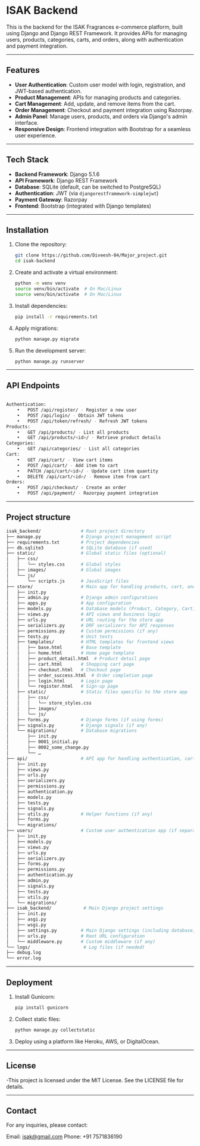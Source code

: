 # ISAK Backend

This is the backend for the ISAK Fragrances e-commerce platform, built using Django and Django REST Framework. It provides APIs for managing users, products, categories, carts, and orders, along with authentication and payment integration.

---

## Features

- **User Authentication**: Custom user model with login, registration, and JWT-based authentication.
- **Product Management**: APIs for managing products and categories.
- **Cart Management**: Add, update, and remove items from the cart.
- **Order Management**: Checkout and payment integration using Razorpay.
- **Admin Panel**: Manage users, products, and orders via Django's admin interface.
- **Responsive Design**: Frontend integration with Bootstrap for a seamless user experience.

---

## Tech Stack

- **Backend Framework**: Django 5.1.6
- **API Framework**: Django REST Framework
- **Database**: SQLite (default, can be switched to PostgreSQL)
- **Authentication**: JWT (via `djangorestframework-simplejwt`)
- **Payment Gateway**: Razorpay
- **Frontend**: Bootstrap (integrated with Django templates)

---

## Installation

1. Clone the repository:
   ```bash
   git clone https://github.com/Diveesh-04/Major_project.git
   cd isak-backend
   
2. Create and activate a virtual environment:
   ```bash
   python -m venv venv
   source venv/bin/activate  # On Mac/Linux
   source venv/bin/activate  # On Mac/Linux
   
3. Install dependencies:
   ```bash
   pip install -r requirements.txt

4. Apply migrations:
   ```bash
   python manage.py migrate

5. Run the development server:
   ```bash
   python manage.py runserver

---

## API Endpoints
```bash

Authentication:
	•	POST /api/register/ - Register a new user
	•	POST /api/login/ - Obtain JWT tokens
	•	POST /api/token/refresh/ - Refresh JWT tokens
Products:
	•	GET /api/products/ - List all products
	•	GET /api/products/<id>/ - Retrieve product details
Categories:
	•	GET /api/categories/ - List all categories
Cart:
	•	GET /api/cart/ - View cart items
	•	POST /api/cart/ - Add item to cart
	•	PATCH /api/cart/<id>/ - Update cart item quantity
	•	DELETE /api/cart/<id>/ - Remove item from cart
Orders:
	•	POST /api/checkout/ - Create an order
	•	POST /api/payment/ - Razorpay payment integration
```
---

## Project structure
```bash
isak_backend/               # Root project directory
├── manage.py               # Django project management script
├── requirements.txt        # Project dependencies
├── db.sqlite3              # SQLite database (if used)
├── static/                 # Global static files (optional)
│   ├── css/
│   │   └── styles.css      # Global styles
│   ├── images/             # Global images
│   └── js/
│       └── scripts.js      # JavaScript files
├── store/                  # Main app for handling products, cart, and orders
│   ├── init.py
│   ├── admin.py            # Django admin configurations
│   ├── apps.py             # App configuration
│   ├── models.py           # Database models (Product, Category, Cart, Order, etc.)
│   ├── views.py            # API views and business logic
│   ├── urls.py             # URL routing for the store app
│   ├── serializers.py      # DRF serializers for API responses
│   ├── permissions.py      # Custom permissions (if any)
│   ├── tests.py            # Unit tests
│   ├── templates/          # HTML templates for frontend views
│   │   ├── base.html       # Base template
│   │   ├── home.html       # Home page template
│   │   ├── product_detail.html  # Product detail page
│   │   ├── cart.html       # Shopping cart page
│   │   ├── checkout.html   # Checkout page
│   │   ├── order_success.html  # Order completion page
│   │   ├── login.html      # Login page
│   │   └── register.html   # Sign-up page
│   ├── static/             # Static files specific to the store app
│   │   ├── css/
│   │   │   └── store_styles.css
│   │   ├── images/
│   │   └── js/
│   ├── forms.py            # Django forms (if using forms)
│   ├── signals.py          # Django signals (if any)
│   └── migrations/         # Database migrations
│       ├── init.py
│       ├── 0001_initial.py
│       ├── 0002_some_change.py
│       └── …
├── api/                    # API app for handling authentication, cart, etc.
│   ├── init.py
│   ├── views.py
│   ├── urls.py
│   ├── serializers.py
│   ├── permissions.py
│   ├── authentication.py
│   ├── models.py
│   ├── tests.py
│   ├── signals.py
│   ├── utils.py            # Helper functions (if any)
│   ├── forms.py
│   └── migrations/
├── users/                  # Custom user authentication app (if separate)
│   ├── init.py
│   ├── models.py
│   ├── views.py
│   ├── urls.py
│   ├── serializers.py
│   ├── forms.py
│   ├── permissions.py
│   ├── authentication.py
│   ├── admin.py
│   ├── signals.py
│   ├── tests.py
│   ├── utils.py
│   └── migrations/
├── isak_backend/            # Main Django project settings
│   ├── init.py
│   ├── asgi.py
│   ├── wsgi.py
│   ├── settings.py         # Main Django settings (including database, static files, etc.)
│   ├── urls.py             # Root URL configuration
│   └── middleware.py       # Custom middleware (if any)
└── logs/                    # Log files (if needed)
├── debug.log
└── error.log
```
---

## Deployment

1. Install Gunicorn:
   ```bash
   pip install gunicorn

2. Collect static files:
   ```bash
   python manage.py collectstatic

3. Deploy using a platform like Heroku, AWS, or DigitalOcean.

---

## License

-This project is licensed under the MIT License. See the LICENSE file for details.

---

## Contact

For any inquiries, please contact:

Email: isak@gmail.com
Phone: +91 7571836190





